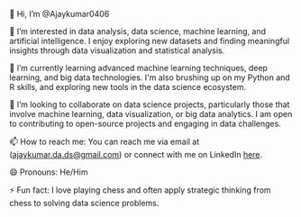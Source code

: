👋 Hi, I’m @Ajaykumar0406

👀 I’m interested in data analysis, data science, machine learning, and artificial intelligence.
   I enjoy exploring new datasets and finding meaningful insights through data visualization and statistical analysis.

🌱 I’m currently learning advanced machine learning techniques, deep learning, and big data technologies.
   I'm also brushing up on my Python and R skills, and exploring new tools in the data science ecosystem.

💞️ I’m looking to collaborate on data science projects, particularly those that involve machine learning, data visualization, or big data analytics.
    I am open to contributing to open-source projects and engaging in data challenges.

📫 How to reach me: You can reach me via email at (ajaykumar.da.ds@gmail.com) or connect with me on LinkedIn [here](https://www.linkedin.com/in/ajaykumar52/).

😄 Pronouns: He/Him

⚡ Fun fact: I love playing chess and often apply strategic thinking from chess to solving data science problems.


<!---
Ajaykumar0406/Ajaykumar0406 is a ✨ special ✨ repository because its `README.md` (this file) appears on your GitHub profile.
You can click the Preview link to take a look at your changes.
--->
